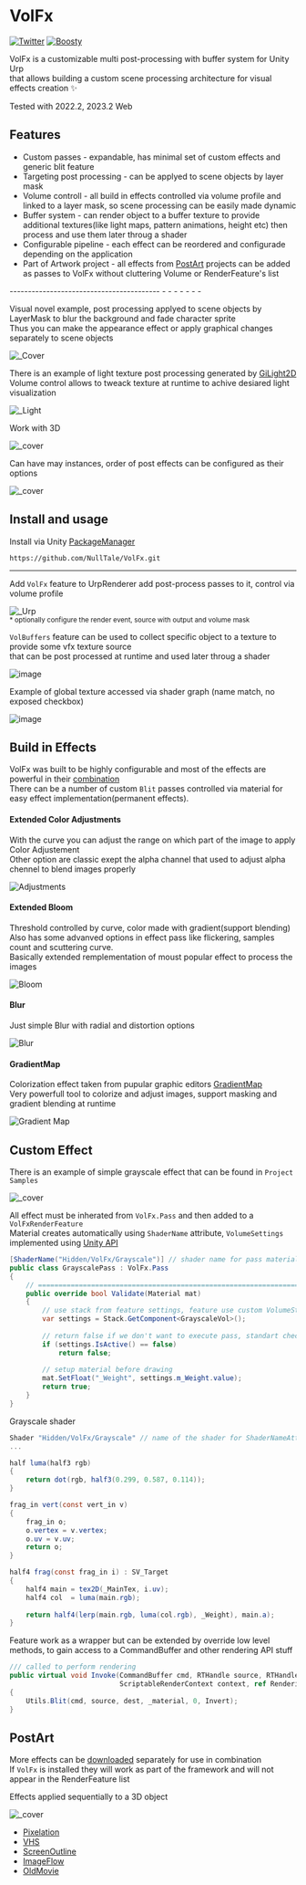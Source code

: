 # VolFx
[![Twitter](https://img.shields.io/badge/Follow-Twitter?logo=twitter&color=white)](https://twitter.com/NullTale)
[![Boosty](https://img.shields.io/badge/Support-Boosty?logo=boosty&color=white)](https://boosty.to/nulltale)

VolFx is a customizable multi post-processing with buffer system for Unity Urp<br>
that allows building a custom scene processing architecture for visual effects creation ✨

Tested with 2022.2, 2023.2 Web

## Features
* Custom passes - expandable, has minimal set of custom effects and generic blit feature
* Targeting post processing - can be applyed to scene objects by layer mask
* Volume controll - all build in effects controlled via volume profile and linked to a layer mask, so scene processing can be easily made dynamic
* Buffer system - can render object to a buffer texture to provide additional textures(like light maps, pattern animations, height etc) then process and use them later throug a shader
* Configurable pipeline - each effect can be reordered and configurade depending on the application
* Part of Artwork project - all effects from [PostArt](https://github.com/NullTale/PixelationFx) projects can be added as passes to VolFx without cluttering Volume or RenderFeature's list

----------------------------------------- - - - - -  -  - <br>

Visual novel example, post processing applyed to scene objects by LayerMask to blur the background and fade character sprite<br>
Thus you can make the appearance effect or apply graphical changes separately to scene objects <br>

![_Cover](https://github.com/NullTale/VolFx/assets/1497430/a1f99548-8bc8-43fb-93ba-0668f9a46ef9)<br>

There is an example of light texture post processing generated by [GiLight2D](https://github.com/NullTale/GiLight2D)<br>
Volume control allows to tweack texture at runtime to achive desiared light visualization<br>

![_Light](https://github.com/NullTale/VolFx/assets/1497430/2bed6140-1b82-41a6-8b9d-adc991334e3c)<br>

Work with 3D

![_cover](https://github.com/NullTale/VolFx/assets/1497430/58f6af02-83ae-4b1a-9f3c-9d995229c02f)

Can have may instances, order of post effects can be configured as their options<br>

![_cover](https://github.com/NullTale/VolFx/assets/1497430/22b67d1c-80fd-4a24-8980-2b7e0bea6a79)<br>

## Install and usage
Install via Unity [PackageManager](https://docs.unity3d.com/Manual/upm-ui-giturl.html) <br>
```
https://github.com/NullTale/VolFx.git
```

---

Add `VolFx` feature to UrpRenderer add post-process passes to it, control via volume profile <br>

![_Urp](https://github.com/NullTale/VolFx/assets/1497430/21dda2ff-c82e-4d46-8335-d542fc53428c) <br>
<sup>* optionally configure the render event, source with output and volume mask</sup>

`VolBuffers` feature can be used to collect specific object to a texture to provide some vfx texture source<br>
that can be post processed at runtime and used later throug a shader

![image](https://github.com/NullTale/VolFx/assets/1497430/9288c212-c6c2-486b-b699-940eacc11a53)

Example of global texture accessed via shader graph (name match, no exposed checkbox)

![image](https://github.com/NullTale/VolFx/assets/1497430/2b99bebc-cc9c-4d1c-ae5d-2ada10f9be1f)


## Build in Effects

VolFx was built to be highly configurable and most of the effects are powerful in their [combination](https://twitter.com/NullTale/status/1693158627442364490) <br>
There can be a number of custom `Blit` passes controlled via material for easy effect implementation(permanent effects).

#### Extended Color Adjustments
With the curve you can adjust the range on which part of the image to apply Color Adjustement <br>
Other option are classic exept the alpha channel that used to adjust alpha chennel to blend images properly <br>

![Adjustments](https://github.com/NullTale/VolFx/assets/1497430/af84b49d-22c3-47fd-a315-d4e8f7b35ac9)

#### Extended Bloom
Threshold controlled by curve, color made with gradient(support blending) <br>
Also has some advanved options in effect pass like flickering, samples count and scuttering curve. <br>
Basically extended remplementation of moust popular effect to process the images <br>

![Bloom](https://github.com/NullTale/VolFx/assets/1497430/12475cb3-ab40-4e89-a3ac-6730155ed075)

#### Blur
Just simple Blur with radial and distortion options

![Blur](https://github.com/NullTale/VolFx/assets/1497430/28b6a7ab-1eae-4053-8088-99a20cc9a6b3)

#### GradientMap
Colorization effect taken from pupular graphic editors [GradientMap](https://www.bcit.cc/cms/lib04/NJ03000372/Centricity/Domain/299/p6_howto_use_gradient_maps%2018.pdf) <br>
Very powerfull tool to colorize and adjust images, support masking and gradient blending at runtime <br>

![Gradient Map](https://github.com/NullTale/VolFx/assets/1497430/819c808c-9b79-4f6c-b618-fffda4c8cea2)

## Custom Effect

There is an example of simple grayscale effect that can be found in `Project Samples`

![_cover](https://github.com/NullTale/VolFx/assets/1497430/9670cfd8-563e-4283-bb9f-b4c221242bd1)

All effect must be inherated from `VolFx.Pass` and then added to a `VolFxRenderFeature` <br>
Material creates automatically using `ShaderName` attribute, `VolumeSettings` implemented using [Unity API](https://docs.unity3d.com/Packages/com.unity.render-pipelines.core@7.1/api/UnityEngine.Rendering.VolumeComponent.html)

```C#
[ShaderName("Hidden/VolFx/Grayscale")] // shader name for pass material
public class GrayscalePass : VolFx.Pass
{
    // =======================================================================
    public override bool Validate(Material mat)
    {
        // use stack from feature settings, feature use custom VolumeStack with its own LayerMask
        var settings = Stack.GetComponent<GrayscaleVol>();
        
        // return false if we don't want to execute pass, standart check
        if (settings.IsActive() == false)
            return false;
        
        // setup material before drawing
        mat.SetFloat("_Weight", settings.m_Weight.value);
        return true;
    }
}
```
Grayscale shader
```C#
Shader "Hidden/VolFx/Grayscale" // name of the shader for ShaderNameAttribute
...

half luma(half3 rgb)
{
    return dot(rgb, half3(0.299, 0.587, 0.114));
}

frag_in vert(const vert_in v)
{
    frag_in o;
    o.vertex = v.vertex;
    o.uv = v.uv;
    return o;
}

half4 frag(const frag_in i) : SV_Target
{
    half4 main = tex2D(_MainTex, i.uv);
    half4 col  = luma(main.rgb);
    
    return half4(lerp(main.rgb, luma(col.rgb), _Weight), main.a);
}
```
Feature work as a wrapper but can be extended by override low level methods, to gain access to a CommandBuffer and other rendering API stuff<br>
```C#
/// called to perform rendering
public virtual void Invoke(CommandBuffer cmd, RTHandle source, RTHandle dest,
                           ScriptableRenderContext context, ref RenderingData renderingData)
{
    Utils.Blit(cmd, source, dest, _material, 0, Invert);
}
```

## PostArt

More effects can be [downloaded](https://github.com/NullTale/PixelationFx) separately for use in combination<br>
If `VolFx` is installed they will work as part of the framework and will not appear in the RenderFeature list
  
Effects applied sequentially to a 3D object

![_cover](https://github.com/NullTale/VolFx/assets/1497430/38b7fa20-84f6-4717-bc26-cd1333c749bf)<br>

* [Pixelation](https://github.com/NullTale/PixelationFx/)
* [VHS](https://github.com/NullTale/VhsFx)
* [ScreenOutline](https://github.com/NullTale/OutlineFilter)
* [ImageFlow](https://github.com/NullTale/FlowFx)
* [OldMovie](https://github.com/NullTale/OldMovieFx)
